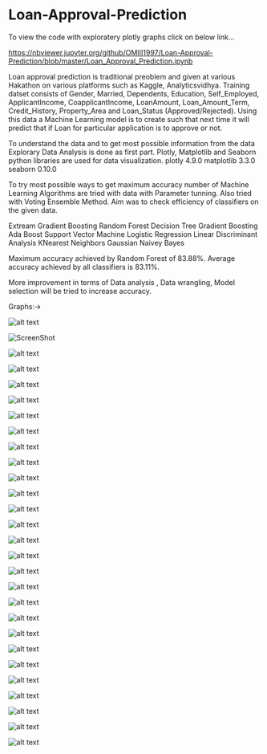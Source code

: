 # Loan-Approval-Prediction
To view the code with exploratery plotly graphs click on below link...

https://nbviewer.jupyter.org/github/OMIII1997/Loan-Approval-Prediction/blob/master/Loan_Approval_Prediction.ipynb

Loan approval prediction is traditional preoblem and given at various Hakathon on various platforms such as Kaggle, Analyticsvidhya. 
Training datset consists of Gender, Married,	Dependents,	Education,	Self_Employed,	ApplicantIncome,	CoapplicantIncome,	LoanAmount,	Loan_Amount_Term,	Credit_History,	Property_Area and Loan_Status (Approved/Rejected). Using this data a Machine Learning model is to create such that next time it will predict that if Loan for particular application is to approve or not. 

To understand the data and to get most possible information from the data Explorary Data Analysis is done as first part. 
Plotly, Matplotlib and Seaborn python libraries are used for data visualization. 
plotly 4.9.0
matplotlib 3.3.0
seaborn 0.10.0

To try most possible ways to get maximum accuracy number of Machine Learning Algorithms are tried with data with Parameter tunning.
Also tried with Voting Ensemble Method. Aim was to check efficiency of classifiers on the given data.

Extream Gradient Boosting
Random Forest
Decision Tree
Gradient Boosting
Ada Boost
Support Vector Machine
Logistic Regression
Linear Discriminant Analysis
KNearest Neighbors
Gaussian Naivey Bayes

Maximum accuracy achieved by Random Forest of 83.88%.
Average accuracy achieved by all classifiers is 83.11%.

More improvement in terms of Data analysis , Data wrangling, Model selection will be tried to increase accuracy.

Graphs:->

![alt text](https://github.com/OMIII1997/Loan-Approval-Prediction/tree/master/Graphs/Pair_plot.png)

![ScreenShot](https://github.com/OMIII1997/Loan-Approval-Prediction/tree/master/Graphs/Pair_plot.png)

![alt text](https://github.com/OMIII1997/Loan-Approval-Prediction/tree/master/Graphs/Scatter.png)

![alt text](https://github.com/OMIII1997/Loan-Approval-Prediction/tree/master/Graphs/Null_heat_map.png)

![alt text](https://github.com/OMIII1997/Loan-Approval-Prediction/tree/master/Graphs/Null_heat_map_1.PNG)

![alt text](https://github.com/OMIII1997/Loan-Approval-Prediction/tree/master/Graphs/applicant_inc.PNG)

![alt text](https://github.com/OMIII1997/Loan-Approval-Prediction/tree/master/Graphs/applicant_inc_norm.PNG)

![alt text](https://github.com/OMIII1997/Loan-Approval-Prediction/tree/master/Graphs/coap_inc.PNG)

![alt text](https://github.com/OMIII1997/Loan-Approval-Prediction/tree/master/Graphs/coap_inc_norm.PNG)

![alt text](https://github.com/OMIII1997/Loan-Approval-Prediction/tree/master/Graphs/loan_amt.PNG)

![alt text](https://github.com/OMIII1997/Loan-Approval-Prediction/tree/master/Graphs/loan_amt_norm.PNG)

![alt text](https://github.com/OMIII1997/Loan-Approval-Prediction/tree/master/Graphs/feature_imp.png)

![alt text](https://github.com/OMIII1997/Loan-Approval-Prediction/tree/master/Graphs/dt_feature.png)

![alt text](https://github.com/OMIII1997/Loan-Approval-Prediction/tree/master/Graphs/loan_amt_norm.PNG)

![alt text](https://github.com/OMIII1997/Loan-Approval-Prediction/tree/master/Graphs/log_feature.png)

![alt text](https://github.com/OMIII1997/Loan-Approval-Prediction/tree/master/Graphs/rf_feature.png)

![alt text](https://github.com/OMIII1997/Loan-Approval-Prediction/tree/master/Graphs/xgb_feature.png)

![alt text](https://github.com/OMIII1997/Loan-Approval-Prediction/tree/master/Graphs/data_balance.PNG)

![alt text](https://github.com/OMIII1997/Loan-Approval-Prediction/tree/master/Graphs/dependents.PNG)

![alt text](https://github.com/OMIII1997/Loan-Approval-Prediction/tree/master/Graphs/ds1.png)

![alt text](https://github.com/OMIII1997/Loan-Approval-Prediction/tree/master/Graphs/ds1.jpg)

![alt text](https://github.com/OMIII1997/Loan-Approval-Prediction/tree/master/Graphs/education.PNG)

![alt text](https://github.com/OMIII1997/Loan-Approval-Prediction/tree/master/Graphs/employed.PNG)

![alt text](https://github.com/OMIII1997/Loan-Approval-Prediction/tree/master/Graphs/gender.PNG)

![alt text](https://github.com/OMIII1997/Loan-Approval-Prediction/tree/master/Graphs/loan_status.PNG)

![alt text](https://github.com/OMIII1997/Loan-Approval-Prediction/tree/master/Graphs/married.PNG)

![alt text](https://github.com/OMIII1997/Loan-Approval-Prediction/tree/master/Graphs/property_area.PNG)

![alt text](https://github.com/OMIII1997/Loan-Approval-Prediction/tree/master/Graphs/heatmap.png)
